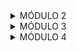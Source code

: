 <details>

<summary>MÓDULO 2</summary>

## Conteúdos a serem trabalhados nesse módulo:

- Funções
- Tipos de dados II
- Gestão de tempo
- Tipos Utilitários
- Métodos de strings
- Currículo e carta de apresentação
- Métodos de array
- Métodos de array II
- Métodos de arrays III
- Linkedin: Primeiros Passos

## O que eu já sei sobre os assuntos que serão abordados nesse módulo?

- Função é uma forma de não precisar reescrever o mesmo código várias vezes, criando-o apenas uma vez e chamando toda vez que precisar usar as instruções que estão dentro dele. Para retornar algun valor é preciso usar o return e para usar a função precisa chamar a função pelo nome dado e colocar dentro dos parênteses os valores que serão usados.

- Eu sei sobre os tipos de dados do tipo string, number, booleano, object e como usá-los no typescript, para tipar e não deixar que o código use outro tipo de dado errado ao invés do certo( exemplo: era para ser usado um number e acaba sendo usado uma string e ao invés de somar concatene ).

- Sei que gestão de tempo é muito importante, tanto para finalizar suas tarefas no prazo quanto para se ter uma vida mais organizada e conseguir lidar com imprevistos. Tenho conhecimento sobre alguns métodos de estudo, como método pomodoro, no qual eu já usei para melhorar meus estudos.

- Para ser sincero não sei nada sobre tipos utilitários.

- As strings são sequências de caracteres (letras, números, simbolos ) que com o auxilio de aspas simples ou duplas ( '', "" ) formam textos que podem ser armazenados em variáveis e serem concatenados para juntar dois ou mais textos.

- Um currículo é um tipo de documento que possui informações acadêmicas e profissionais de uma pessoa. Esse documento vai ser analisado por um recrutador, este verá se o perfil da pessoa que está se candidatando, é condizente com o que a empresa precisa. A carta de apresentação é uma carta que o candidato faz e entrega ao recrutador. Nesta carta à algumas informações pessoais do candidato e um pouco de sua trajetória.

- Arrays são como listas que podem armazenar dados como números, strings, booleanos e objetos. Para utilizá-las é preciso criar uma variavel e logo depois usar colchetes "[]".

- Sei o que são arrays e alguns métodos que foram ensinados na aula passada de métodos de array I.

- Ja tenho conhecimento do que são arrays e como são usados, além de ja ter conhecimento sobre alguns métodos como push que serve para adicionar itens ao array, includes que verifica se o item esta no array ou não, filter que serve para filtrar os elementos que estão sendo procurados e os adiciona em um novo array, entre vários outros métodos.

- O linkedin é uma rede social profissional, servindo para facilitar o networking entre as pessoas e ajudando na contratação de profisisonais de diversas áreas. Por ser uma platafroma profissional é esperado que o usuário tenha uma boa conduta, use uma foto de perfil profissional e não fique postando coisas sobre política, religião dentre outros assuntos pessoais. Além disso existem algumas dicas que facilitam na sua contratação e na visibilidade do seu perfil, como por exemplo: usar uma foto de capa que tenha relação com a área que deseja atuar, titulo com palavras chaves (ferramentas que você utiliza, nome da profissão), utilizar a área de competências colocando conhecimentos que você tem, publicar conclusões de cursos que você tenha feito, ser ativo na platafroma entre outras dicas.

## O que quero aprender sobre os assuntos que serão abordados nesse módulo?

- Gostaria de aprender outras funcionalidades, caso tenha alguma, e desenvolver a lógica certa para usá-lo.
  
- Quero aprender sobre novos tipos de dados que talvez existam e outras formas de tipagem que possa ajudar ou ao menos facilitar na hora de escolher o tipo de dado certo para o código não dar erro.
  
- Acharia interessante aprender sobre outros métodos de estudo que possa ajudar a me concentrar mais nos meus estudos e ferramentas que me ajudem a me organizar melhor.
  
- Quero descobrir o que são tipos utilitários, para que servem e onde posso usá-los.

- O que são métodos de strings, como posso usá-los e como isso pode me ajudar a criar códigos mais complexos e com mais facilidade.

- Quero aprender a como montar um currículo bom, organizado e quais informações precisam ser colocadas para se destacar. Além de querer saber se é útil ou não fazer uma carta de apresentação.

- Métodos que poderão facilitar a manipulação dos arrays sem mudar diretamente os arrays em si.

- Espero aprender mais métodos que me ajudarão da mesma forma que os anteriores ou ajudarão ainda mais.

- Nesta aula espero ter conhecimento sobre demais métodos e adquirir conhecimento o suficiente para fazer códigos de uma maneira mais eficiente.

- Eu espero aprender dicas de como usar o linkedin para ter um networking maior e para ser contratado. Espero também saber como construir um "sobre" elaborado e interessante para as empresas e como usar de forma correta a área de "Formação acadêmica" e de "Licenças e certificado".

## Minha evolução: o que aprendi sobre os assuntos que foram abordados nesse módulo?

- Aprendi que posso executar uma função sem parâmetro, apenas chamando-a e abrindo e fechando parênteses. Outras coisas que eu aprendi foi que caso a variável tenha o mesmo nome que o parâmetro, eu posso apenas colocar o nome uma vez que a máquina ja entende que aquela variável vai receber o valor do parâmetro de nome igual; o return não mostra nada no terminal, pois precisa do console.log para mostrar; tudo que estiver depois do return não será mostrado, mesmo com console.log; uma nova funcionalidade usando o arrow function e a fazer a tipagem dos parâmetros e do return da função.

- Na aula de tipos de dados II, eu aprendi sobre os tipos literais, união de tipos, conjuntos, tuplas, o Norrowing, assertion e unknowm. Os tipos literais são tipos de dados, mas ao invés de ser os tradicionais (number,string,boolean) o programador pode escolher um valor específico, por exemplo: o programador quer que a variável sempre seja 1, ele coloca o tipo dela como o número 1 e então ela não pode ser outra coisa além de um. A união seria o "ou", onde o programador quer colocar dois tipos de dados ( string | number ) permitindo o código receber dois tipos de dados, o conjunto seria o "e" (string & boolean )que é parecido com o "ou" porém com uma diferença,o valor precisa ser necessariamente esses dois, não pode ser um ou outro. As tuplas é quando o programador põe o tipo de dado de cada elemento do array na mesma ordem do array. O narrowing é um tipo de estreitamento, onde se usa o código typeof (typeof SUA_VARIÁVEL) para ver o tipo de dado que está sendo recebido e assim fazer alguma coisa para não dar erro ou retornar algum valor errado, por exemplo usar o typeof para ver se está recebendo um dado tipo number ou tipo string, se for tipo number realizar uma soma, se for tipo string transformar em um number e somar. O assertion ( SUA_VARIÁVEL as number ) é uma forma do programador forçar o código aceitar algum valor ou forçar a atribuição de algum valor para uma variável. E por fim o unknowm (desconhecido) que é melhor do que se usar any, ou seja, é melhor colocar como "desconhecido" ao invés de colocar como "qualquer coisa"

- Nesta aula conheci ferramentas que auxiliam na sua organização e comecei a usar o google agenda para me organizar. Compreendi o que é procrastinação,  reorganização e a saber qual dos dois eu estou fazendo, se estou procrastinando ou apenas reorganizando meu tempo. Além de ouvir relatos de meus colegas que teriam os mesmos pensamentos e problemas que eu, me fazendo refletir e encontrar uma possível solução para tais problemas.

- Tipos utilitários são tipos do typescript, que servem para facilitar transformações de tipo comum (Utilitário<tipo>). Os tipos que foram comentados em aula foram o Partial, Require, Readonly, Pick, Omit, Record, Exclude, Extract, Upercase, Lowercase e Capitalize.O Partial transforma todas as propriedades em opcionais, permitindo que não use uma propriedade; O Require faz com que as propriedade sejam todas obrigatórias e se elas forem opcionais ele as transformará em obrigatórias; Readonly é um tipo utilitário que não permite que você altere o valor de alguma propriedade; Pick(Pick<tipo, propriedade1 | propriedade2>) permite que o programador escolha quais propriedades do tipo vai ser usado, excluindo as propriedades que não foram escolhidas; Omit(Omit<tipo, propriedade_excluida1 | propriedade_excluida2>) este tipo utilitário permite que o programador escolha quais propriedades ele irá remover, usando apenas as propriedades que ele não selecionou; O Record (Record<chaves,tipo>) cria um type, onde todos as propriedades deste type criado vão ser do mesmo tipo comum (number, string, boolean); Exclude (Exclude<união_tipos, item_excluidos>) este tipo exclui um ou mais itens de uma união de tipos; O Extract (Extract<união_tipos, item_adicionado>) ao contrário do exclude, extrai o item da união de tipos; Upercase (Upercase<tipostring>) transforma todas as letras da string desse tipo em maiúsculas; Lowercase (Lowercase<tipostring>): transforma todas as letras da string desse tipo em minúsculas; Capitalize (Capitalize<tipostring>): transforma a primeira letra da string desse tipo em maiúscula.

- Métodos de strings são métodos onde é possível modificar strings que já foram criadas, criando novas strings a partir das existentes, mas com as modificações escolhidas de acordo com o método que foi usado. Os tipos de métodos comentados em aula  foram: **.trim()**: Cria uma nova string, a partir da string que você criou, eliminando todos os espaços do inicio ao fim; **.trimStar()**: remove todos os espaços apenas do início de uma string; **.trimEnd()**: remove todos os espaços apenas do fim de uma string; **.toUpperCase()**: Transforma os caracteres de uma string em caracteres maiúsculos; **.toLowerCase()**: Transforma os caracteres de uma string em caracteres minúculos; **.substring(indiceInicial, IndiceFinal)**: Retorna a parte de uma string a partir do indice inicial até final(opcional) e se o indiceFinal for maior que o indiceInicial ele inverte os valores; **.slice()**: Extrai uma parte de uma string de acordo com os indices que foram passados, mas os indices, tanto inicial quanto final, são opcionais, pode usá-lo sem passar os indices que ele irá retornar a string toda e quando é passado um valor negativo nos indices ele conta do final para o começo; **.split(separador, limite(opcional))**: Converte uma string em um array contendo os caracteres da string, incluindo os espaços, ou converte em um array contendo a string separada da maneira que o programador passar dentro dos parênteses; **.replace(stringTrocada, stringNova)**: substitui a primeira correspondência da string por outra; **.replaceAll(stringTrocada, stringNova)**: substitui todas  as correspondências da string por outra(disponivel a partir do ES2022); **.padStart(tamanhoMaximo, preenchimento)**: Completa o inicio da string com a correspondência, de acordo com o tamanho da string; **.padEnd(tamanhoMaximo, preenchimento(opcional))**: Completa o fim da string com o preenchimento, de acordo com o tamanho da string; **.includes(stringProcurada)**: Retorna um booleano (true ou false) caso encontre ou não uma correspondência em uma string ; **.indexOf(stringProcurada)**: Retorna a posição em que a correspondência da string está, caso não encontre nenhuma palavra correspondente, vai ser retornado o número -1.

- Nesta aula eu aprendi a como criar um curriculo bom e quais informações são necessárias ter no currículo, além do professor disponibilizar um modelo de currículo com explicações e onde cada informação tem que estar. Também entendi que a carta de apresentação só é realmente necessária quando o recrutador te pedir, caso contrário não é necessário, mas você pode fazer uma mesmo se o recrutador não pedir.

- Nesta aula aprendemos métodos para manipular arrays de forma mais fácil e rápida. Esses métodos foram: .push(): ele recebe itens dentro dos parênteses e esses itens que foram passados serão adicionados no array; .pop(): este método remove o último elemento do array; .shift(): remove o primeiro elemento do array e retorna o elemento que foi removido; .unshift(): adiciona o elemento(s) que foi passado no parênteses no começo do array e retorna o novo tamanho do array; .indexOf(): retorna em que posição o elemento, que foi passado no parênteses, está no array e caso o elemento não esteja no array irá ser retornado o número -1; .include(): verifica se o elemento que foi passado no  parênteses esta no array, caso esteja será retornado "true", caso contrário será retornado "false"; .reverse(separador): inverte a ordem de um array; .join(): junta todos os elementos de um array transformando-os em uma string e o programador pode escolher o separador entre as letras, caso ele não escolha, depois de cada letra terá uma vírgula; .slice(inicio, final): retorna um array contendo a parte de outro array de acordo com os indices passados nos parênteses; .splice(removerIndice,quantosApartirDaquele,adicionar): altera um array removendo e/ou adicionando outros elementos e retornando os elementos que ele removeu.

- Nesta aula aprendemos outros métodos de arrays e suas funções. Esses métodos foram: Callbacks com setTimeout: já é nativo do javascript e é uma função que serve para executar em um tempo pré definido. Exemplo: setTimeout(função, 2000(valor em milisegundos)) ou setTimeout(() => { console.log("imprime a função")}, 5000); Callbacks com setinterval: Nativo do javascript, é um modo de deixar a função rodando até que seja interrompida, tendo o intervalo entre um funcionamento e outro definido por um tempo que foi pré determinado. Exemplo:setInterval(() => { console.log("imprime a função")}, 5000). O clearInterval serve para interromper ou limpar um setInterval. Exemplo: clearInterval(id); every: testa se todos os elementos do array passam pelo teste implementado e retorna true ou false; some: Testa se pelo menos um dos elementos atende a condição implementada e retorna true ou false; find: busca um elemento em um array e retorna o elemento caso exista; findindex: Busca um elemento em um array e retorna o indice dele no array caso exista, se o elemento não exitir ele retorna -1; filter: filtra todos os elementos de um array e retorna um novo array com os elementos que atendam as condições que foram passadas na função e caso não ache nenhum elemento ele retorna um array vazio; map: Percorre todos os elementos de um array e retorna um novo array com o formato implementado.

- Na aula de métodos de arrays 3 aprendemos métodos de ordenação e manipulação mais complexa. Um desses métodos foi o método sort: por padrão este método ordena os elementos de um array de acordo com o código unicode, porém tem formas mais complexas de fazer com que a ordenação fique da maneira que o programador escolher. Caso o array seja um array de números e o prgramador queira deixar em ordem crescente, será preciso fazer uma function dentro do parênteses do sort, onde nessa function irá ter dois parâmetros e esses valores serão comparados da seguinte maneira: se item1 for menor que o item2 irá ser retornado -1, se item2 for menor que item1 será retornado 1 e se os dois forem iguais não irá retornar nada. Para fazermos o inverso, ou seja, deixar na forma decrescente, só precisará inverter o que irá ser retornado: Uma function que irá ter dois parâmetros e esses valores serão comparados: se item1 for menor que o item2 irá ser retornado 1, se item2 for menor que item1 será retornado -1 e se os dois forem iguais não irá retornar nada. Além deste dois modos, há um modo mais fácil de fazer essas ordenações, neste modo ao invés de se fazer as comparações, pode-se usar apenas a subtração entre os itens: cria-se uma function com dois parâmetros e dentro dessa function será retornado item1-item2 para ordenação crescente e para a ordenação decrescente item2-item1. Já para ordenar um array de strings vai ser preciso usar o sort e um método de comparação de strings chamado "localeCompare" (método que compara strings e retorna -1 caso a letra1 venha antes letra2, 1 se letra1 vem depois de letra2 e 0 caso sejam iguais): para ordenar de forma crescente e decrescente um array de strings é preciso criar uma function com dois parâmetros e dentro dessa function será retornado o método localCompare da seguinte maneira: para ordenar de forma crescente "elemento1.localCompare(elemento2)" e para a forma decrescente "elemento2.localCompare(elemento1)".
Outro método que aprendemos foi o método reduce, esse método permite fazer operações com os elementos de um array.Apesar do método reduce ter quatro parâmetros(acumulador,valorAtual, index e array) usamos apenas dois (acumulador e valorAtual), onde o acumulador pode guardar um valor ou não e daí em diante ele faz as operações com todos os números do array.Exemplo: Um array com cinco números sendo eles 1,2,3,4,5, se o acumulador não for escolhido ele valerá 0 e será somado com o 1, depois o resultado dessa soma será somado mais uma vez com o próximo número e assim por diante, agora caso o acumulador seja escolhido ele vai fazer os mesmos passos, porém ao invés de zero o primeiro número do array será somado com o número escolhido. O reduce também pode ser usado em uma matriz, nesse caso o reduce espalha os valores da matriz dentro de um array só, e todos os valores da matriz ficam em um único array.

- Nesta aula aprendi algumas dicas que posso usar para me ajudar a ser contratado, como : usar de forma correta a área de "formação acadêmica" e "licenças e certificado", que uma das maneiras de crescer meu networking é seguindo e se conectando com pessoas da mesma área que eu e com Tech Recruiters, como fazer uma descrição minha usando um modelo como base para chamar a atenção das empresas e onde posso achar vagas e filtrá-las de acordo com o que estou procurando.

</details>

<details>
  
<summary>MÓDULO 3</summary>

## Conteúdos a serem trabalhados nesse módulo:

- Testes automatizados
- Primeiro Servidor
- GitHub
- Rotas, Intermediários e Controladores
- API REST
- Comunicação
- Orientação a objetos
- Pesquisas e leitura de documentações
- Assincronismo e leitura e escrita de arquivos
- Autoconhecimento e inteligência emocional
- Tratamento de erros com herança e polimorfismo
- Tendencias em tecnologias


## O que eu já sei sobre os assuntos que serão abordados nesse módulo?

- Antes desta aula eu fazia testes via terminal, onde eu rodava o código e esperava o retorno e caso desse algum erro eu voltava para o código e tentava achar o erro.

- Por conta da imersão eu ja sabia subir uma API, usando o express, com suas funcionalidades simples de cadastrar, listar, excluir e editar.

- No comecço do curso eu usei um pouco o GitHub não só para entregar atividades, mas também para aprender um pouco mais dessa plataforma, então conheço algumas funcionalidades do GitHub, como criar repositórios e mexer em algumas partes do perfil.
  
- Na imersão, por ter aprendido API, aprendi também a criar controladores, rotas, intermediários e a como testar uma API pelo thunder Client.

- Não sei nada sobre API REST.

- Em uma das imersões que fiz tive uma aula de comunicação, onde aprendi o quão importante é se comunicar corretamente, tanto para não ocorrer desentendimentos quanto para não haver brigas entre as pessoas.

- Não sei sobre orientação a objetos.

- Por conta da faculdade eu aprendi a pesquisar  e a ler documentações e artigos cientificos na internet e que tanto artigos cientificos quanto documentações são importantes para tirar dúvidas e/ou obter novos conhecimentos de uma forma mais rápida, fácil e segura do que ficar procurando por sites ou blogs aleatórios na internet.

- Sei um pouco sobre assincronismo por terem ensiando esse assunto na faculdade, porém só sei a parte teórica de como funciona, não sei como colocar isso no código.

- Por conta das imersões tive essa aula duas vezes e foi incrivel, pois nas duas aulas eu aprendi coisas novas e me fizeram pensar de uma forma diferente, me mostrando uma nova maneira de agir e por conta disso comecei a trabalhar minha inteligencia emocional e a me autoanálisar para poder melhorar como indivíduo, como por exemplo ser flexivel e não me estressar quando as coisas não saírem como planejado e conseguir me adequar as mudanças.

- Não sei nada sobre herança e polimorfismo, mas pelo nome imagino que seja algum método de pegar alguma tipagem ou alguma caracteristica de algo e passar para outro.

- Sei que a tecnologia evolue bem rápido então temos que sempre estar estudando para não ficar para trás e que a área da tecnologia é muito vasta, então não existe uma tecnologia melhor ou uma linguagem de programação melhor, pois cada tecnologia ou linguagem tem sua oportunidade e seu impacto e que se destaca melhor que as outras em diferentes áreas e funcionalidades. Por exemplo tem linguagens que são melhores para orientação a objetos do que outras, mas isso não significa que essas outras sejam ruins, elas podem ser melhores para outros usos.


## O que quero aprender sobre os assuntos que serão abordados nesse módulo?

- Uma maneira mais fácil e rápida de fazer os testes e também uma forma de eu descobrir em que parte do código está o erro, ao invés de ficar procurando.

- Um método novo de subir API ou configurações que não tinhamos aprendido na imersão.

- Quero aprender outras funcionalidades do GitHub, a montar um perfil bom e interessante, saber criar um readme mais bonito e outras funcionalidades.

- Espero me aprofundar mais nessa parte para ter mais conhecimento sobre outros tipos de intermediários e controladores, além de aprender a separá-los corretamente em arquivos diferentes.

- Gostaria de aprender o que é API REST e como isso pode me ajudar a criar API's.

- Quero aprender um pouco mais sobre esse assunto e também como posso me comunicar melhor com as pessoas, para que não ocorra conflitos.

- Pelo nome deduzi que tem algo haver com objetos, então espero aprender outros tipos de objetos ou uma nova maneira de criar objetos.

- Espero descobrir novos tipos de documentações e a como usar de uma forma melhor, pois ainda demoro para achar as coisas que estou procurando então espero receber dicas e aprender truques para encontrar a informação que estou procurando mais rápido.

- Quero aprender a como implementar um código assincrono, como mexer (ler, escrever, editar, excluir) em arquivos de texto pelo código e como simular melhor um banco de dados usando essa parte de leitura e ewcrita em arquivos.

- Gostaria de aprender novos assuntos que não foram abordados nas imersões e talvez conseguir desenvolver mais meu autoconhecimento e a inteligência emocional.

- Gostaria de aprender o que é herança e polimorfismo e saber como isso pode me auxiliar na programação.

- Gostaria de aprender melhor sobre algumas tecnologias e seus usos e aprender sobre novas tecnologias e suas tendências e impactos.


## Minha evolução: o que aprendi sobre os assuntos que foram abordados nesse módulo?

- Nesta aula aprendi a importar módulos, como por exemplo, importar uma função que está em um arquivo para outro arquivo ( import { soma } from './arquivo1' ). Também configuramos o GIT, aprendi a dar commits, a criar testes com o jest para testar os códigos e saber o problema ao invés de ficar procurando pelo código, a criar scripts do npm e algumas configurações do tsconfig.

- Nesta aula descobri um novo recurso que é o arquivo ".gitignore" que serve para colocar nome de arquivos que vc deseja que sejam ignorados. Também aprendi a criar um servidor com express usando o Typescript e descobri que  existem algumas diferenças como ter que tipar a requisição e a resposta ( req: Request, res: Response ). Por fim aprendemos sobre variáveis de ambiente do node.js, essas variáveis são criadas em um arquivo chamado ".env" nesse arquivo o programador pode colocar a porta que a API irá usar ao invés de deixar no meio do código.

- Aprendi a importância de ter um github e postar algumas coisas sobre o que você está aprendendo e principalmente  alguns trabalhos seus, para o recrutadores verem com seus próprios olhos o que você consegue fazer. Além disso, descobri alguns códigos para personalizar o perfil e qual a melhor forma de personalizá-lo.

- Nesta aula foi apresentado uma ferramenta chamada nodemon, que eu não conhecia, por essa ferramenta eu posso rodar a API de uma forma mais simples e fazer modificações e reiniciar automaticamente a API, ao invés de ter que derrubar a API e subir de novo. Para isso tenho que ir no arquivo package.json, ir nos scripts e criar um script o comando "nodemon --exec ts-node nome_da_pasta/nome arquivo.ts". Porém esse script é usado apenas como dependência de desenvolvedor então só pode ser usado com os arquivos Typescript, nos arquivos JavaScript é usado o comando "node dist/index.js" (posso criar um script para esse comando também).

- API REST são restrições de arquitetura que podem ser usadas para construir uma API. Essas restrições incluem operações padronizadas como os verbos GET ( sem requisições e é usado para devolver algo), POST (este verbo é usado quando se deseja criar alguma coisa, como cadastrar um novo usuário ), PUT ( este verbo é usado para atualizar completamente algo ) , PATCH ( este verbo é parecido com o verbo PUT, porém com a diferença que ele serve para atualizar algo parcialmente ) e DELETE ( serve para quando se quer deletar algo ).JSON é uma notação baseada em JavaScript e ele serve para transportar dados na web, esse tipo de formato é usado para enviar a resposta com os dados.

- Por conta das imersões que tinha feito antes, eu já tinha conhecimento dos assuntos que foram abordados na aula, mas foi bom rever essa aula para refrescar minha memória sobre tais assuntos e ver diferentes opiniões e experiências de outros alunos.

- É um paradigma que consiste em implementar estruturas que representam entidades do mundo real, além de permitir o desenvolvimento ágil de programas. A orientação a objeto tem quatro pilares: a abstração que simplifica um problema focando nos aspectos essenciais; o encapsulamento que protege os detalhes expondo apenas o necessário; a herança reutiliza estruturas para subclasses; polimorfismo que permite que uma mesma estrutura tenha diferentes comportamentos. Também foi dito sobre as classes, que são modelos ou características de um objeto para que ele seja criado. exemplo de classe: 
class Carro{ 
cor: string
marca: string
modelo: string
ano: number
} 
Para criar uma variável usando a classe é preciso que depois de criar a variável chamar a classe com a palavra reservada "new" na frente e passar um parênteses com os valores: const nome_variável = new Carro("preto","Toyota","Yaris",2024). Outro assunto que foi abordado na aula foi o método construtor, que serve para construir objetos a partir de uma classe e permitindo uma melhor organização do código, e outros métodos que podem ser passados na classe para realizar alguma tarefa.

- Nesta aula conheci sites e documentações novos para mim e foram passadas dicas para procurar, de forma mais rápida e eficiente, sobre os assuntos que você está procurando em uma documentação.

- Até agora os código que fizemos foram síncronos e na aula de hoje foi nos ensinado como montar código assíncronos , que são códigos que são executados de maneira não linear, executando as tarefas conforme necessário. Para criar uma função assíncrona basta colocar a palavra async antes de function: async function teste1(){}. Após ser feito isso sua função se torna uma função assíncrona e permite o programador usar funções para criar um código assíncrono, como o "promises", que como diz o nome é uma promessa, essa promises pode não ser executada ou vai ser executada depois que toda a programação síncrona seja feita. Outros códigos passados que são importantes, além da promisse, são os blocos then, catch, finally e o await. O then serve para tratar uma promises, o catch serve para quando a promises não for cumprida ao invés de dar erro no código ele vai capturar o erro e mostrar a mensagem que o programador escolher, o finally manda uma mensagem no final do código. Mesmo sendo possível usar o then ele pode causar problemas dependendo da aplicação que ele está sendo usado, então ao invés de usar o then foi aconselhado que usássemos o await. O await faz a execução de uma função async pausar, para esperar pelo retorno da promises para ai sim continuar a execução. Por fim foi passado o file system node, que são métodos para escrever, editar, ler entre outros métodos usados para mexer em arquivos, como exemplo o método ".readFile('./bancodedados')", que serve para ler o arquivo. Com esses comandos podemos simular melhor um banco de dados real.

- Infelizmente os assuntos abordados nesta aula já tinham sido contemplados nas aulas das imersões, então não absorvi nada de novo, porém foi bom rever a aula tanto para ver a opinião de outras pessoas quanto para rever minhas atitudes e pensar se estou seguindo o caminho certo e ver o quanto evoluí desde a última aula.

- Aprendemos que herança é o nome que damos quando existe uma superclasse que possui métodos e atributos que são compartilhados com suas subclasses ( classes filhas ). Na herança também existem algumas regras como: cada subclasse pode ter seus métodos e atributos específicos, além dos métodos e atributos herdados; uma subclasse só consegue acessar métodos e atributos da superclasse caso sejam públicos ou protegidos, mas privado não; um método ou atributo protegido só pode ser acessado dentro da própria classe ou em uma subclasse. Polimorfismo é quando uma subclasse invoca um método existente em uma superclasse e mesmo tendo a mesma assinatura, resulta em um comportamento diferente. E assim como na herança, o polimorfismo tem suas regras, como: o polimorfismo é alcançado por meio da herança; os métodos nas subclasses devem ter o mesmo nome, tipo de retorno e lista de parâmetros que os métodos da superclasse; as interfaces podem definir um contrato que subclasses devem seguir, permitindo que objetos de subclasses diferentes, implementem a mesma interface, porém tratados de forma polimórfica. O exemplo que foi passado em aula para entender esse conceito foi o seguinte: Em um jogo de xadrez todas as pessoas se movem pelo tabuleiro, mas cada peça tem um tipo de movimento. Também aprendemos o bloco de try catch e o throw. O bloco try catch serve para tratar erros. Dentro do try é colocado o seu código que você criou, já dentro do catch você coloca a mensagem que irá aparecer para quando dar o erro retornar aquela mensagem ao invés de quebrar o código. Já o throw é usado para lançar alguma exceção definida pelo usuário, que seria lançar um erro para o catch caso algo que você esperava não viesse de alguma forma. Também é importante ressaltar que nada abaixo do throw vai ser executado.

</details>

<details>
<summary>MÓDULO 4</summary>

## Conteúdos a serem trabalhados nesse módulo:

- Introdução ao Docker e Docker compose
- Introdução a Banco de Dados
- Metodologias ágeis
- Consultas SQL
- Modelagem de dados
- Diversidade e inclusão em tecnologia
- CRUD SQL
- Agrupamento e Relacionamentos entre tabelas
- Marca pessoal e plano de carreira
- Conexão Node.js com PostgreSQL
- Autenticação e criptografia
- Integração com API de terceiros
- Git e fluxo de trabalho em equipe

## O que eu já sei sobre os assuntos que serão abordados nesse módulo?

- Nunca mexi no docker, então não sei quase nada, a única coisa que eu sei é que vamos usá-lo para mexer em um banco de dados real.

- Sei que o banco de dados é um local onde podemos armazenar e gerenciar dados de forma segura.

- Metodologias ágeis, são métodos que um grupo ou empresa adota para realizar suas tarefas de forma mais organizada e eficiente, acelerando a entrega de um projeto.

- Sei que ela é uma lingaugem de consulta usada para mexer em bancos de dados relacionais, a base da lingaugem é a mesma para todos os bancos de dados relacionais e seu código é chamado de query.

- Não sei nada sobre modelagem de dados.

- Sei que a linguagem SQL é uma linguagem de consulta usada para mexer em banco de dados relacionais, esta linguagem tem o comando select que é usado para selecionar qual ou quais colunas de um determinado banco de dados serão usadas para construir queries, a cláusula WHERE para filtrar o dados que serão mostrados de acordo com o parâmetro que o programador passou, que os dados mostrados podem ser organizados com a cláusula ORDER BY, o LIMIT é usado para mostrar uma quantidade determinada de dados de acordo com o que foi passado, a cláusula offset omite os resultados e o select pode ser usado com a cláusula distinct para retornar os registros de uma tabela sem duplicidade.

- Até agora só sei modelar tabelas com o Navicat, criar tabelas no Beekeeper e usar comandos para criar, listar, deletar e editar os registros na tabela.

- Eu ja montei um plano de carreira básico, com o que eu quero trabalhar e alguns cursos que preciso fazer para conseguir atuar na área.

- Infelizmente não sei nada sobre como conectar o node com o banco de dados.

- Ja fizemos criptografias no projeto anterior, porém foi manualmente, onde criamos uma função que concatenava duas strings com uma informação do usuário, não usamos nenhuma biblioteca nem nada. E sobre autenticação, também criamos tokens de forma manual, onde juntavamos uma frase secreta com o id do usuário.

- Ainda não sei nada sobre como integrar a API de terceiros com a minha API.

- Sei alguns comando do Git, como fazer o pull para puxar as modificações do repositório do Github para o arquivo do meu computador, o push que modifica o repositório do GitHub com as alterações feitas no arquivo do meu computador, git commit -m “mensagem commit" que cria um comit, entre outros comandos.

## O que quero aprender sobre os assuntos que serão abordados nesse módulo?

- Quero aprender mais sobre ele, como usá-lo e como vamos integrar isso nas API's que criamos.

- Quero aprender sobre como ele funciona realmente e criar um banco de dados real, pois até agora só simulamos um.

- Gostaria de aprender quais metodologias existem, além do kanban e do scrum, e quais são mais usadas na área de programção.

- Quero aprender os códigos que são usados e se ela será usada no VScode ou em outro editor de código.

- Quero aprender o que é modelagem de dados e como vamos implementar isso ao banco de dados.

- Gostaria de saber o que é CRUD e outros comandos ou cláusulas usadas no SQL, que poderão facilitar o uso do banco de dados.

- Nesta aula eu espero aprender a relacionar tabelas e como isso pode me ajudar na criação de projetos.

- Quero aprender o que é marca pessoal e uma melhor forma de montar meu plano de carreira.

- Espero aprender a como conectar meu código ao banco de dados para poder usar o banco de dados nos meus projetos ao invés de simular um banco de dados.

- Quero aprender a como criptografar e autenticar usando bibliotecas, para deixar a criptografia e a autenticação mais segura e confiável.

- Espero aprender a como integrar as API´s de outras pessoas com a minha, para poder usá-las algum dia, como por exemplo, usar a API do chat GPT neste desafio do módulo 4.

- Eu gostaria de aprender mais comandos que ajude eu trabalhar melhor em equipe quando fazemos um projeto.

## Minha evolução: o que aprendi sobre os assuntos que foram abordados nesse módulo?

- Na aula aprendi que o docker é uma ferramenta que empacota e isola aplicações, cada aplicação que foi empacotada é chamada de contêiner e cada contêiner usa uma imagem, que seria um modelo das bibliotecas e dependências que serão usadas naquele contêiner. O docker compose é usado para executar aplicativos com vários contêineres, além dele facilitar o gerenciamento de serviços, redes e volumes em um arquivo. Os volumes são mecanismos usados para que os dados gerados pelos contêineres não sejam perdidos. Além disso também aprendi a criar um contêiner, pausar, iniciar, deletar e ver quais contêineres estão ou não sendo utilizados, tudo pelo terminal ou pelo próprio docker desktop.

- Aprendi que existem dois tipos de banco de dados, o relacional e o não relacional. O relacional são banco de dados baseados em tabelas e tem foco na consistência dos dados, o não relacional são baseados em documentos e são focados em performance. Aprendi também o que é uma linguagem SQL e que essa lingaugem é usada para interagir com o banco de dados, pode ser aplicada em vários SGBD's como PostgreSQL, MySQL, Oracle, entre outros, a base da linguagem é a mesma para todos os banco de dados relacionais, porém cada SGBD tem sua implementação específica e o código do SQL que é escrito é chamado de query.

- CRUD representa as operações de manipulação de dados em uma tabela: create(criar), read(ler), update(atualização) e delete(deletar). Insert seria o create, ele serve para criar registros em uma tabela e para informar a tabela que vai receber os novos dados, usamos o comando INTO, além disso para inserir os dados, precisamos informar em qual coluna esse dado será inserido e seus valores. Exemplo: insert into usuarios(nome,emaiol,idade) values ("Lucas","lucas@email.com",19). O select seria o read, esse comando serve para retornar os registros da tabela. O update é um comando que serve para atualizar uma ou mais colunas de um ou mais registros, mas é preciso passar uma condição para que os demais registros não sejam afetados. Exemplo : update produtos set nome = 'casaco', preco = 6000 where id = 1. Por fim o DELETE, ele vai excluir registros de uma tabela e assim como o update, é preciso informar uma condição, ou todos os registros serão apagados e caso o registro tenha algum relacionamento com outra tabela é importante que o relacionamento seja excluído antes para depois excluir o registro. Exemplos: delete from produtos where id = 4.

- Aprendi sobre funções de agregação, essas funções permitem obter informações resumidas de uma tabela, como média, soma, mínimo, máximo, contagem, entre outros. A função sum vai somar os valores de uma coluna, o count conta o número de linhas em uma tabela (select count(id) from usuarios), avg vai calcular a média dos valores (select avg(idade) from usuarios), o min retorna o menor valor (select min(idade) from usuarios) e o max retorna o maior valor (select max(idade) from usuarios). Também aprendi sobre o comando GROUP BY, este comando agrupa linhas em uma tabela e ele é usado em conjunto com as funções de agregação. Sobre o relacionamento entre tabelas, eu entendi que um banco de dados relacional tem a proposta de facilitar a organização dos dados, além de ser mais seguro e garantir uma consistência de dados. Também foi dito sobre chaves primárias, que são colunas que identifcam unicamente registros em uma tabela, chaves estrangeiras,são colunas em uma tabela que se referem a uma chave primária em outra tabela e para que um relacionamento entre duas tabelas aconteça é preciso fazer uma ligação entre elas por meio dessas chaves. Também foi dito sobre os três relacionamentos possíveis entre tabelas: relacionamento 1:1 acontece quando um registro de uma tabela se relaciona com um e apenas um registro de outra tabela; relacionamento 1:N acontece quando um registro de uma tabela se relaciona com zero, um ou mais registros de outra tabela; relacionamento N:N acontece quando muitos registros de uma tabela se relaciona com zero, um ou vários registros de outra tabela. E por fim a cláusula JOIN, que serve para combinar linhas de duas ou mais tabelas com base em uma condição de correspondência que seria a cláusula ON. Existem diferentes tipos de JOIN, entre eles, INNER JOIN: retorna apenas as linhas que têm valores correspondentes em ambas as tabelas; LEFT JOIN: Retorna todas as linhas da tabela à esquerda (primeira tabela referenciada na query) e as linhas correspondentes da tabela à direita (segunda tabela referenciada na query) e caso não haja correspondência, será retornado o valor null ; RIGHT JOIN: Retorna todas as linhas da tabela à direita  e as linhas correspondentes da tabela à esquerda e caso não haja correspondência o valor retornado será null.

- Durante nossa aula discutimos sobre marca pessoal, que é a sua imagem, visão de mercado, que é a leitura de diferentes cenários no mercado do trabalho, escolhendo o que é melhor para você e se você se identifica com a vaga, plano de carreira sendo um plano estratégico para chegar no seu objetivo e o PDI, um plano para desenvolvimento individual. Na aula também foi comentado sobre algumas áreas da tecnologia e as habilidades que são necessárias em cada área: Fintech tecnologia financeira (desenvolve produtos para receber lucros): pensamento crítico, comunicação, gestão de relacionamentos e precisão e atenção a detalhes; Edtech tecnologia educacional (desenvolvem produtos para educar): empatia, didática, colaboração e flexibilidade; healthtech tecnologia em saúde (empresas que desenvolvem tecnologias voltados para saúde): sensibilidade, colaboração interdisciplinar, comunicação, ética e confidencialidade; E-commerce (marketplaces - lojas online, tipo magazine, mercado-livre): orientação ao cliente, colaboração com marketing e vendas, resolução de problemas e criatividade; IOT (internet das coisas): colaboração interdisciplinar, pensamento crítico, comunicação, gestão de projetos; game development: criatividade e inovação, colaboração em equipe, gerenciamento de feedback, resolução de problemas; cybersecurity (segurança cibernética): pensamento analítico, comunicação, colaboração em equipe, gerenciamento de crises; Inteligência artificial: pensamento crítico, comunicação de resultados, colaboração multidisciplinar, adaptabilidade. Para montar um plano de carreira mais detalhado precisa ser definido seu objetivo principal, em quanto tempo você quer chegar lá, quais habilidades necessárias, o que você precisa desenvolver e onde você irá buscar esse desenvolvimento. Além disso conhecemos o 5W2H, que são cinco perguntas com a letra W (o que será feito, por que será feito, onde será feito, quando será feito e por que será feito) e outras duas perguntas com a letra H (como será feito e quanto custará fazer). Também exploramos tipos de carreiras como a carreira em Y e a carreira em W. A carreira em Y é um plano de carreira que abre duas possibilidades de promoções conforme seu perfil profissional, sendo elas para a parte técnica ou a gerencial. Já a carreira em W é um plano de carreira que permite que uma mesma pessoa possa seguir tanto pela vertente técnica quanto pela gerencial. Por fim o professor deu um conselho dizendo que ficar saindo e entrando em empregos diferentes pode acabar com sua imagem.

- Nesta aula conheci uma nova biblioteca que conecta o node.js com o postgres. Esta biblioteca permite que a API se conecte com o banco de dados por dois modos: o cliente e o pool. Foi recomendado que usássemos o pool, pois é mais fácil de usar inicialmente. Junto desses modos, foi mostrado como importar a biblioteca, como criar um pool e como fazer uma query. Para criar um pool é preciso passar o host, o user, o max , que é quantos clientes irá ser necessário, a senha e o nome do banco de dados. Para fazer uma query é preciso chamar uma query e passar qual comando SQL vc quer usar e quais variáveis irá usar. Por exemplo: const filtrarUsuarios = await pool.query('select * from usuários where id=$1', [id]). Também foi mostrado como deixar o banco de dados mais seguro usando o dotenv e como se prevenir de ataques de SQL Injection.

</details>
